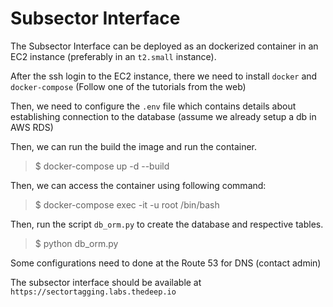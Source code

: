 # Subsector Interface

The Subsector Interface can be deployed as an dockerized container in an EC2 instance (preferably in an `t2.small` instance).

After the ssh login to the EC2 instance, there we need to install `docker` and `docker-compose` (Follow one of the tutorials from the web)

Then, we need to configure the `.env` file which contains details about establishing connection to the database (assume we already setup a db in AWS RDS)

Then, we can run the build the image and run the container.
>$ docker-compose up -d --build

Then, we can access the container using following command:
>$ docker-compose exec -it -u root <container-id> /bin/bash

Then, run the script `db_orm.py` to create the database and respective tables.
>$ python db_orm.py

Some configurations need to done at the Route 53 for DNS (contact admin)

The subsector interface should be available at `https://sectortagging.labs.thedeep.io`